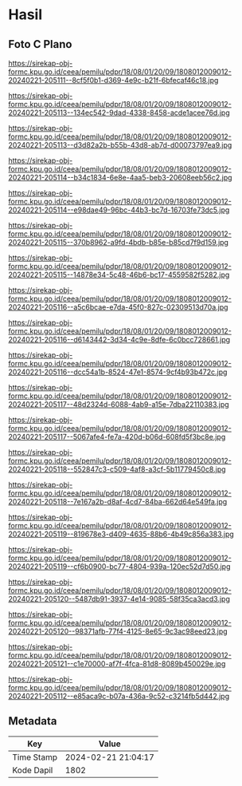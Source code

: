 # Hasil

## Foto C Plano

https://sirekap-obj-formc.kpu.go.id/ceea/pemilu/pdpr/18/08/01/20/09/1808012009012-20240221-205111--8cf5f0b1-d369-4e9c-b21f-6bfecaf46c18.jpg

https://sirekap-obj-formc.kpu.go.id/ceea/pemilu/pdpr/18/08/01/20/09/1808012009012-20240221-205113--134ec542-9dad-4338-8458-acde1acee76d.jpg

https://sirekap-obj-formc.kpu.go.id/ceea/pemilu/pdpr/18/08/01/20/09/1808012009012-20240221-205113--d3d82a2b-b55b-43d8-ab7d-d00073797ea9.jpg

https://sirekap-obj-formc.kpu.go.id/ceea/pemilu/pdpr/18/08/01/20/09/1808012009012-20240221-205114--b34c1834-6e8e-4aa5-beb3-20608eeb56c2.jpg

https://sirekap-obj-formc.kpu.go.id/ceea/pemilu/pdpr/18/08/01/20/09/1808012009012-20240221-205114--e98dae49-96bc-44b3-bc7d-16703fe73dc5.jpg

https://sirekap-obj-formc.kpu.go.id/ceea/pemilu/pdpr/18/08/01/20/09/1808012009012-20240221-205115--370b8962-a9fd-4bdb-b85e-b85cd7f9d159.jpg

https://sirekap-obj-formc.kpu.go.id/ceea/pemilu/pdpr/18/08/01/20/09/1808012009012-20240221-205115--14878e34-5c48-46b6-bc17-4559582f5282.jpg

https://sirekap-obj-formc.kpu.go.id/ceea/pemilu/pdpr/18/08/01/20/09/1808012009012-20240221-205116--a5c6bcae-e7da-45f0-827c-02309513d70a.jpg

https://sirekap-obj-formc.kpu.go.id/ceea/pemilu/pdpr/18/08/01/20/09/1808012009012-20240221-205116--d6143442-3d34-4c9e-8dfe-6c0bcc728661.jpg

https://sirekap-obj-formc.kpu.go.id/ceea/pemilu/pdpr/18/08/01/20/09/1808012009012-20240221-205116--dcc54a1b-8524-47e1-8574-9cf4b93b472c.jpg

https://sirekap-obj-formc.kpu.go.id/ceea/pemilu/pdpr/18/08/01/20/09/1808012009012-20240221-205117--48d2324d-6088-4ab9-a15e-7dba22110383.jpg

https://sirekap-obj-formc.kpu.go.id/ceea/pemilu/pdpr/18/08/01/20/09/1808012009012-20240221-205117--5067afe4-fe7a-420d-b06d-608fd5f3bc8e.jpg

https://sirekap-obj-formc.kpu.go.id/ceea/pemilu/pdpr/18/08/01/20/09/1808012009012-20240221-205118--552847c3-c509-4af8-a3cf-5b11779450c8.jpg

https://sirekap-obj-formc.kpu.go.id/ceea/pemilu/pdpr/18/08/01/20/09/1808012009012-20240221-205118--7e167a2b-d8af-4cd7-84ba-662d64e549fa.jpg

https://sirekap-obj-formc.kpu.go.id/ceea/pemilu/pdpr/18/08/01/20/09/1808012009012-20240221-205119--819678e3-d409-4635-88b6-4b49c856a383.jpg

https://sirekap-obj-formc.kpu.go.id/ceea/pemilu/pdpr/18/08/01/20/09/1808012009012-20240221-205119--cf6b0900-bc77-4804-939a-120ec52d7d50.jpg

https://sirekap-obj-formc.kpu.go.id/ceea/pemilu/pdpr/18/08/01/20/09/1808012009012-20240221-205120--5487db91-3937-4e14-9085-58f35ca3acd3.jpg

https://sirekap-obj-formc.kpu.go.id/ceea/pemilu/pdpr/18/08/01/20/09/1808012009012-20240221-205120--98371afb-77f4-4125-8e65-9c3ac98eed23.jpg

https://sirekap-obj-formc.kpu.go.id/ceea/pemilu/pdpr/18/08/01/20/09/1808012009012-20240221-205121--c1e70000-af7f-4fca-81d8-8089b450029e.jpg

https://sirekap-obj-formc.kpu.go.id/ceea/pemilu/pdpr/18/08/01/20/09/1808012009012-20240221-205112--e85aca9c-b07a-436a-9c52-c3214fb5d442.jpg


## Metadata

| Key        | Value               |
| ---------- | ------------------- |
| Time Stamp | 2024-02-21 21:04:17 |
| Kode Dapil | 1802                |



